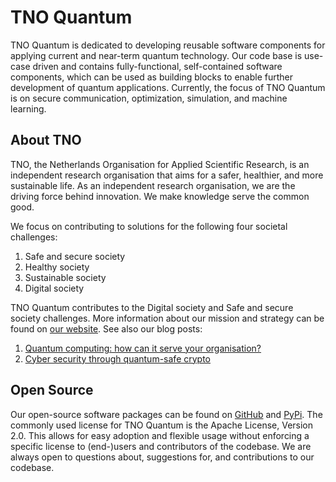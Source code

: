 # TNO Quantum
TNO Quantum is dedicated to developing reusable software components for applying current and near-term quantum technology. Our code base is use-case driven and contains fully-functional, self-contained software components, which can be used as building blocks
to enable further development of quantum applications.  Currently, the focus of TNO Quantum is on secure communication, optimization, simulation, and machine learning.

## About TNO
TNO, the Netherlands Organisation for Applied Scientific Research, is an independent research organisation that aims for a safer, healthier, and more sustainable life. As an independent research organisation, we are the driving force behind innovation. We make knowledge serve the common good.

We focus on contributing to solutions for the following four societal challenges:
1. Safe and secure society
1. Healthy society
1. Sustainable society
1. Digital society


TNO Quantum contributes to the Digital society and Safe and secure society challenges. More information about our mission and strategy can be found on [our website](https://www.tno.nl/en/about-tno/). See also our blog posts:
1. [Quantum computing: how can it serve your organisation?](https://www.tno.nl/en/digital/digital-innovations/trusted-ict/quantum-computing/)
1. [Cyber security through quantum-safe crypto](https://www.tno.nl/en/digital/digital-innovations/trusted-ict/cyber-security-through-quantum-safe/)

## Open Source
Our open-source software packages can be found on [GitHub](https://github.com/TNO-Quantum/) and [PyPi](https://pypi.org/search/?q=%22tno.quantum%22). The commonly used license for TNO Quantum is the Apache License, Version 2.0. This allows for easy adoption and flexible usage without enforcing a specific license to (end-)users and contributors of the codebase. We are always open to questions about, suggestions for, and contributions to our codebase.
